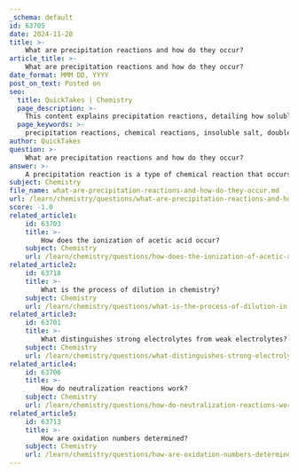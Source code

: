 ```yaml
---
_schema: default
id: 63705
date: 2024-11-28
title: >-
    What are precipitation reactions and how do they occur?
article_title: >-
    What are precipitation reactions and how do they occur?
date_format: MMM DD, YYYY
post_on_text: Posted on
seo:
  title: QuickTakes | Chemistry
  page_description: >-
    This content explains precipitation reactions, detailing how soluble salts mix to form insoluble precipitates, their characteristics, prediction methods, and applications in analytical chemistry and industry.
  page_keywords: >-
    precipitation reactions, chemical reactions, insoluble salt, double-displacement reactions, ionic compounds, aqueous solutions, solubility rules, chemical equations, net ionic equations, analytical chemistry, water treatment, metal recovery
author: QuickTakes
question: >-
    What are precipitation reactions and how do they occur?
answer: >-
    A precipitation reaction is a type of chemical reaction that occurs when two soluble salts in aqueous solution combine, resulting in the formation of an insoluble salt known as a precipitate. This reaction can be classified as a subclass of exchange reactions, often referred to as double-displacement reactions, where the ions of the reactants exchange partners to form new products.\n\n### How Precipitation Reactions Occur\n\n1. **Mixing Solutions**: When two aqueous solutions containing soluble ionic compounds are mixed, the ions in the solutions interact. For example, if solutions containing silver ions (Ag⁺) and chloride ions (Cl⁻) are mixed, they can react to form solid silver chloride (AgCl), which is insoluble in water.\n\n2. **Formation of Precipitate**: The key characteristic of a precipitation reaction is the formation of a solid precipitate. This occurs when the product of the reaction is insoluble in the solvent (usually water). The precipitate separates from the solution and can often be observed as a solid settling at the bottom or suspended in the liquid.\n\n3. **Predicting Precipitation**: To predict whether a precipitation reaction will occur, one can consult solubility rules or a solubility table. These rules help determine which combinations of ions will produce an insoluble compound. If a combination of ions is likely to form an insoluble salt, a precipitation reaction is expected to take place.\n\n4. **Writing Chemical Equations**: Precipitation reactions can be represented by chemical equations. The general form of a precipitation reaction can be written as:\n   $$\n   AB_{(aq)} + CD_{(aq)} \rightarrow AD_{(s)} + CB_{(aq)}\n   $$\n   where $AB$ and $CD$ are soluble ionic compounds, and $AD$ is the insoluble precipitate formed.\n\n5. **Net Ionic Equations**: To simplify the representation of the reaction, net ionic equations can be used. These equations show only the ions that participate in the formation of the precipitate, excluding spectator ions that do not change during the reaction.\n\n### Applications of Precipitation Reactions\n\nPrecipitation reactions are widely used in analytical chemistry to identify and quantify specific ions in solutions. They are also important in various industrial processes, including water treatment and the recovery of metals from ores.\n\nIn summary, precipitation reactions are significant chemical processes that involve the formation of an insoluble solid from the mixing of two aqueous solutions, and they can be predicted and represented through established chemical principles.
subject: Chemistry
file_name: what-are-precipitation-reactions-and-how-do-they-occur.md
url: /learn/chemistry/questions/what-are-precipitation-reactions-and-how-do-they-occur
score: -1.0
related_article1:
    id: 63703
    title: >-
        How does the ionization of acetic acid occur?
    subject: Chemistry
    url: /learn/chemistry/questions/how-does-the-ionization-of-acetic-acid-occur
related_article2:
    id: 63718
    title: >-
        What is the process of dilution in chemistry?
    subject: Chemistry
    url: /learn/chemistry/questions/what-is-the-process-of-dilution-in-chemistry
related_article3:
    id: 63701
    title: >-
        What distinguishes strong electrolytes from weak electrolytes?
    subject: Chemistry
    url: /learn/chemistry/questions/what-distinguishes-strong-electrolytes-from-weak-electrolytes
related_article4:
    id: 63706
    title: >-
        How do neutralization reactions work?
    subject: Chemistry
    url: /learn/chemistry/questions/how-do-neutralization-reactions-work
related_article5:
    id: 63713
    title: >-
        How are oxidation numbers determined?
    subject: Chemistry
    url: /learn/chemistry/questions/how-are-oxidation-numbers-determined
---
```


&nbsp;